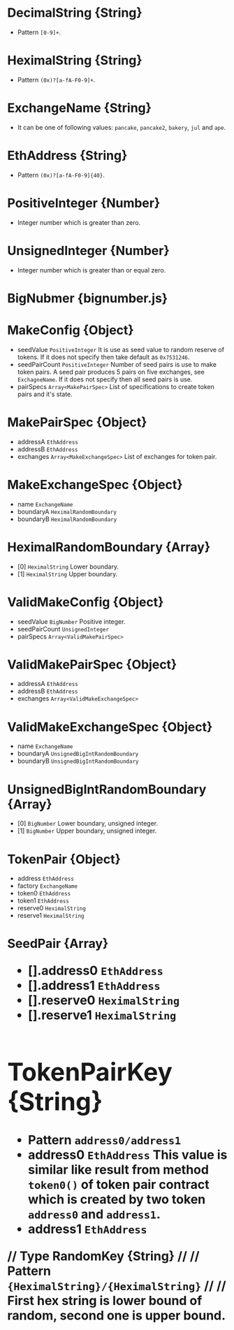 # DecimalString {String} 

* Pattern `[0-9]+`.

# HeximalString {String}

* Pattern `(0x)?[a-fA-F0-9]+`.

# ExchangeName {String}

* It can be one of following values: `pancake`, `pancake2`, `bakery`,
 `jul` and `ape`.

# EthAddress {String}

* Pattern `(0x)?[a-fA-F0-9]{40}`.

# PositiveInteger {Number}

* Integer number which is greater than zero.

# UnsignedInteger {Number}

* Integer number which is greater than or equal zero.

# BigNubmer {bignumber.js}

# MakeConfig {Object}

* seedValue `PositiveInteger` It is use as seed value to random reserve of
  tokens. If it does not specify then take default as `0x7531246`.
* seedPairCount `PositiveInteger` Number of seed pairs is use to make token
  pairs. A seed pair produces 5 pairs on five exchanges, see `ExchagneName`.
  If it does not specify then all seed pairs is use.
* pairSpecs `Array<MakePairSpec>` List of specifications to create token
  pairs and it's state.

# MakePairSpec {Object}

* addressA `EthAddress`
* addressB `EthAddress`
* exchanges `Array<MakeExchangeSpec>` List of exchanges for token pair.

# MakeExchangeSpec {Object}

* name `ExchangeName`
* boundaryA `HeximalRandomBoundary`
* boundaryB `HeximalRandomBoundary`

# HeximalRandomBoundary {Array}

* [0] `HeximalString` Lower boundary.
* [1] `HeximalString` Upper boundary.

# ValidMakeConfig {Object}

* seedValue `BigNumber` Positive integer.
* seedPairCount `UnsignedInteger`
* pairSpecs `Array<ValidMakePairSpec>`

# ValidMakePairSpec {Object}

* addressA `EthAddress`
* addressB `EthAddress`
* exchanges `Array<ValidMakeExchangeSpec>`

# ValidMakeExchangeSpec {Object}

* name `ExchangeName`
* boundaryA `UnsignedBigIntRandomBoundary`
* boundaryB `UnsignedBigIntRandomBoundary`

# UnsignedBigIntRandomBoundary {Array}

* [0] `BigNumber` Lower boundary, unsigned integer.
* [1] `BigNumber` Upper boundary, unsigned integer.

# TokenPair {Object}

* address `EthAddress`
* factory `ExchangeName`
* token0 `EthAddress`
* token1 `EthAddress`
* reserve0 `HeximalString`
* reserve1 `HeximalString`

# SeedPair {Array<Object>}

* [].address0 `EthAddress`
* [].address1 `EthAddress`
* [].reserve0 `HeximalString`
* [].reserve1 `HeximalString`

# TokenPairKey {String}

* Pattern `address0/address1`
* address0 `EthAddress` This value is similar like result from method
  `token0()` of token pair contract which is created by two token `address0`
  and `address1`.
* address1 `EthAddress`

// Type RandomKey {String}
//
// Pattern `{HeximalString}/{HeximalString}`
//
// First hex string is lower bound of random, second one is upper bound.
